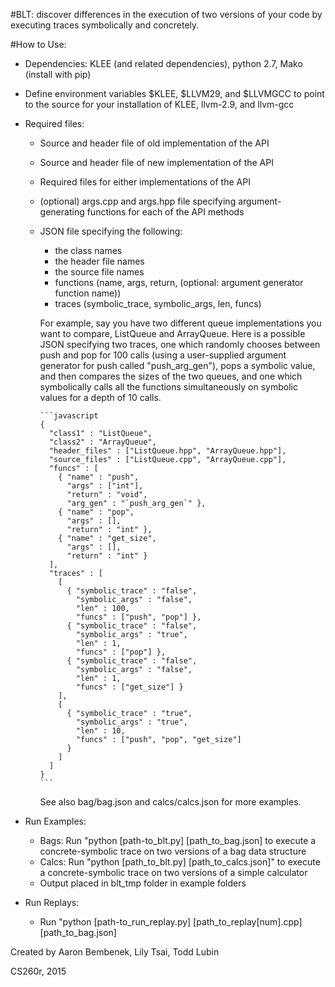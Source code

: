 #BLT: discover differences in the execution of two versions of your code by executing traces symbolically and concretely.

#How to Use:
- Dependencies: KLEE (and related dependencies), python 2.7, Mako (install with pip)
- Define environment variables $KLEE, $LLVM29, and $LLVMGCC to point to the source for your installation of KLEE, llvm-2.9, and llvm-gcc
- Required files:
  - Source and header file of old implementation of the API
  - Source and header file of new implementation of the API 
  - Required files for either implementations of the API 
  - (optional) args.cpp and args.hpp file specifying argument-generating functions for each of the API methods 
  - JSON file specifying the following:
      - the class names
      - the header file names
      - the source file names
      - functions (name, args, return, (optional: argument generator function name))
      - traces (symbolic_trace, symbolic_args, len, funcs)

      For example, say you have two different queue implementations you want
      to compare, ListQueue and ArrayQueue. Here is a possible JSON specifying two
      traces, one which randomly chooses between push and pop for 100 calls (using
      a user-supplied argument generator for push called "push_arg_gen"),
      pops a symbolic value, and then compares the sizes of the two queues, and one
      which symbolically calls all the functions simultaneously on symbolic values
      for a depth of 10 calls. 

        ```javascript
        {
          "class1" : "ListQueue",
          "class2" : "ArrayQueue",
          "header_files" : ["ListQueue.hpp", "ArrayQueue.hpp"],
          "source_files" : ["ListQueue.cpp", "ArrayQueue.cpp"],
          "funcs" : [
            { "name" : "push",
              "args" : ["int"],
              "return" : "void",
              "arg_gen" : "`push_arg_gen`" },
            { "name" : "pop",
              "args" : [],
              "return" : "int" },
            { "name" : "get_size",
              "args" : [],
              "return" : "int" }
          ],
          "traces" : [
            [
              { "symbolic_trace" : "false",
                "symbolic_args" : "false",
                "len" : 100,
                "funcs" : ["push", "pop"] },
              { "symbolic_trace" : "false",
                "symbolic_args" : "true",
                "len" : 1,
                "funcs" : ["pop"] },
              { "symbolic_trace" : "false",
                "symbolic_args" : "false",
                "len" : 1,
                "funcs" : ["get_size"] }
            ],
            [
              { "symbolic_trace" : "true",
                "symbolic_args" : "true",
                "len" : 10,
                "funcs" : ["push", "pop", "get_size"]
              }
            ]
          ]
        }
        ```

      See also bag/bag.json and calcs/calcs.json for more examples.

- Run Examples:
    - Bags: Run "python [path-to_blt.py] [path_to_bag.json] to execute a concrete-symbolic trace on two versions of a bag data structure
    - Calcs: Run "python [path_to_blt.py] [path_to_calcs.json]" to execute a concrete-symbolic trace on two versions of a simple calculator
    - Output placed in blt_tmp folder in example folders

- Run Replays:
    - Run "python [path-to_run_replay.py] [path_to_replay[num].cpp] [path_to_bag.json]

Created by Aaron Bembenek, Lily Tsai, Todd Lubin

CS260r, 2015
